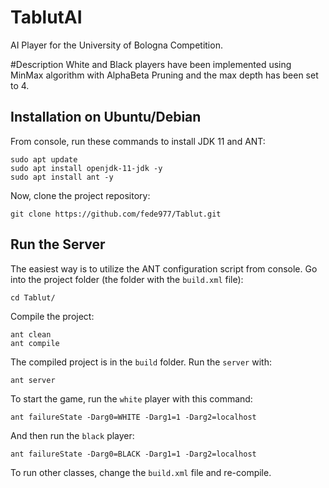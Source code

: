 # TablutAI
AI Player for the University of Bologna Competition.

#Description
White and Black players have been implemented using MinMax algorithm with AlphaBeta Pruning and the max depth has been set to 4.


## Installation on Ubuntu/Debian 

From console, run these commands to install JDK 11 and ANT:

```
sudo apt update
sudo apt install openjdk-11-jdk -y
sudo apt install ant -y
```

Now, clone the project repository:

```
git clone https://github.com/fede977/Tablut.git
```

## Run the Server

The easiest way is to utilize the ANT configuration script from console.
Go into the project folder (the folder with the `build.xml` file):
```
cd Tablut/
```

Compile the project:

```
ant clean
ant compile
```

The compiled project is in  the `build` folder.
Run the `server` with:

```
ant server
```

To start the game, run the `white` player with this command:

```
ant failureState -Darg0=WHITE -Darg1=1 -Darg2=localhost
```
And then run the `black` player:
```
ant failureState -Darg0=BLACK -Darg1=1 -Darg2=localhost
```
To run other classes, change the `build.xml` file and re-compile.
